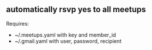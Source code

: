 ## automatically rsvp yes to all meetups

Requires:
* ~/.meetups.yaml with key and member_id
* ~/.gmail.yaml with user, password, recipient